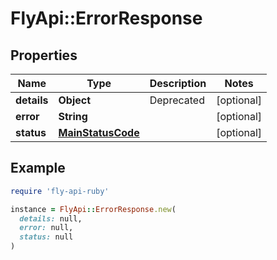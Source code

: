 # FlyApi::ErrorResponse

## Properties

| Name | Type | Description | Notes |
| ---- | ---- | ----------- | ----- |
| **details** | **Object** | Deprecated | [optional] |
| **error** | **String** |  | [optional] |
| **status** | [**MainStatusCode**](MainStatusCode.md) |  | [optional] |

## Example

```ruby
require 'fly-api-ruby'

instance = FlyApi::ErrorResponse.new(
  details: null,
  error: null,
  status: null
)
```

